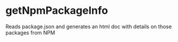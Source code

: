 # getNpmPackageInfo
Reads package.json and generates an html doc with details on those packages from NPM

